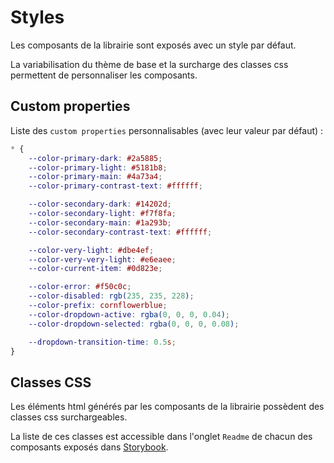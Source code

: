 # Styles

Les composants de la librairie sont exposés avec un style par défaut.

La variabilisation du thème de base et la surcharge des classes css permettent de personnaliser les composants.

## Custom properties

Liste des `custom properties` personnalisables (avec leur valeur par défaut) :

```css
* {
	--color-primary-dark: #2a5885;
	--color-primary-light: #5181b8;
	--color-primary-main: #4a73a4;
	--color-primary-contrast-text: #ffffff;

	--color-secondary-dark: #14202d;
	--color-secondary-light: #f7f8fa;
	--color-secondary-main: #1a293b;
	--color-secondary-contrast-text: #ffffff;

	--color-very-light: #dbe4ef;
	--color-very-very-light: #e6eaee;
	--color-current-item: #0d823e;

	--color-error: #f50c0c;
	--color-disabled: rgb(235, 235, 228);
	--color-prefix: cornflowerblue;
	--color-dropdown-active: rgba(0, 0, 0, 0.04);
	--color-dropdown-selected: rgba(0, 0, 0, 0.08);

	--dropdown-transition-time: 0.5s;
}
```

## Classes CSS

Les éléments html générés par les composants de la librairie possèdent des classes css surchargeables.

La liste de ces classes est accessible dans l'onglet `Readme` de chacun des composants exposés dans [Storybook](https://inseefr.github.io/Lunatic/storybook/?path=/story/input--default).
